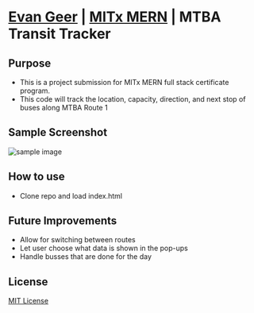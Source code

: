 # [Evan Geer](https://evangeer.github.io) | [MITx MERN](https://evangeer.github.io/sample-projects.html) | MTBA Transit Tracker

## Purpose
- This is a project submission for MITx MERN full stack certificate program.
- This code will track the location, capacity, direction, and next stop of buses along MTBA Route 1

## Sample Screenshot
![sample image](https://github.com/EvanGeer/mtbaTransitTracker/blob/master/screenshots/CleanShot%202022-11-13%20at%2021.46.34@2x.png?raw=true)

## How to use
- Clone repo and load index.html

## Future Improvements
- Allow for switching between routes
- Let user choose what data is shown in the pop-ups
- Handle busses that are done for the day

## License
[MIT License](LICENSE)
